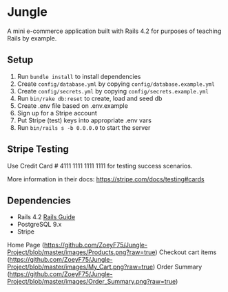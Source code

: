 # Jungle

A mini e-commerce application built with Rails 4.2 for purposes of teaching Rails by example.


## Setup

1. Run `bundle install` to install dependencies
2. Create `config/database.yml` by copying `config/database.example.yml`
3. Create `config/secrets.yml` by copying `config/secrets.example.yml`
4. Run `bin/rake db:reset` to create, load and seed db
5. Create .env file based on .env.example
6. Sign up for a Stripe account
7. Put Stripe (test) keys into appropriate .env vars
8. Run `bin/rails s -b 0.0.0.0` to start the server

## Stripe Testing

Use Credit Card # 4111 1111 1111 1111 for testing success scenarios.

More information in their docs: <https://stripe.com/docs/testing#cards>

## Dependencies

* Rails 4.2 [Rails Guide](http://guides.rubyonrails.org/v4.2/)
* PostgreSQL 9.x
* Stripe

 Home Page (https://github.com/ZoeyF75/Jungle-Project/blob/master/images/Products.png?raw=true)
Checkout cart items (https://github.com/ZoeyF75/Jungle-Project/blob/master/images/My_Cart.png?raw=true)
Order Summary (https://github.com/ZoeyF75/Jungle-Project/blob/master/images/Order_Summary.png?raw=true)


